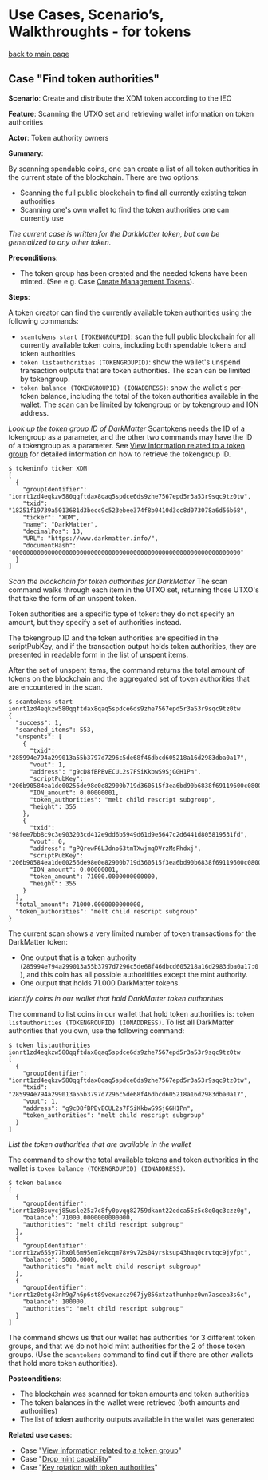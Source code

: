 # Use Cases, Scenario’s, Walkthroughts - for tokens

[back to main page](README.md)

## Case "Find token authorities"

**Scenario**: Create and distribute the XDM token according to the IEO

**Feature**: Scanning the UTXO set and retrieving wallet information on token authorities

**Actor**: Token authority owners

**Summary**:

By scanning spendable coins, one can create a list of all token authorities in the current state of the blockchain.
There are two options:
- Scanning the full public blockchain to find all currently existing token authorities
- Scanning one's own wallet to find the token authorities one can currently use

*The current case is written for the DarkMatter token, but can be generalized to any other token.*

**Preconditions**: 

- The token group has been created and the needed tokens have been minted. (See e.g. Case [Create Management Tokens](UseCases_tokens_Create-Management-Tokens.md)).

**Steps**: 

A token creator can find the currently available token authorities using the following commands:
- `scantokens start [TOKENGROUPID]`: scan the full public blockchain for all currently available token coins, including both spendable tokens and token authorities
- `token listauthorities (TOKENGROUPID)`: show the wallet's unspend transaction outputs that are token authorities. The scan can be limited by tokengroup.
- `token balance (TOKENGROUPID) (IONADDRESS)`: show the wallet's per-token balance, including the total of the token authorities available in the wallet. The scan can be limited by tokengroup or by tokengroup and ION address.

_Look up the token group ID of DarkMatter_
Scantokens needs the ID of a tokengroup as a parameter, and the other two commands may have the ID of a tokengroup as a parameter.
See [View information related to a token group](UseCases_tokens_View-token-information.md) for detailed information on how to retrieve the tokengroup ID.

```
$ tokeninfo ticker XDM
[
  {
    "groupIdentifier": "ionrt1zd4eqkzw580qqftdax8qaq5spdce6ds9zhe7567epd5r3a53r9sqc9tz0tw",
    "txid": "18251f19739a5013681d3becc9c523ebee374f8b0410d3cc8d073078a6d56b68",
    "ticker": "XDM",
    "name": "DarkMatter",
    "decimalPos": 13,
    "URL": "https://www.darkmatter.info/",
    "documentHash": "0000000000000000000000000000000000000000000000000000000000000000"
  }
]
```

_Scan the blockchain for token authorities for DarkMatter_
The scan command walks through each item in the UTXO set, returning those UTXO's that take the form of an unspent token.

Token authorities are a specific type of token: they do not specify an amount, but they specify a set of authorities instead.

The tokengroup ID and the token authorities are specified in the scriptPubKey, and if the transaction output holds token authorities, they are presented in readable form in the list of unspent items.

After the set of unspent items, the command returns the total amount of tokens on the blockchain and the aggregated set of token authorities that are encountered in the scan. 

```
$ scantokens start ionrt1zd4eqkzw580qqftdax8qaq5spdce6ds9zhe7567epd5r3a53r9sqc9tz0tw
{
  "success": 1,
  "searched_items": 553,
  "unspents": [
    {
      "txid": "285994e794a299013a55b3797d7296c5de68f46dbcd605218a16d2983dba0a17",
      "vout": 1,
      "address": "g9cD8fBPBvECUL2s7FSiKkbwS9SjGGH1Pn",
      "scriptPubKey": "206b90584ea1de00256de98e0e82900b719d360515f3ea6bd90b6838f69119600c0800000000000000fcb6757576a9144ad6371453d3daeb613a202266219fe66949f23788ac",
      "ION_amount": 0.00000001,
      "token_authorities": "melt child rescript subgroup",
      "height": 355
    },
    {
      "txid": "98fee7bb8c9c3e903203cd412e9dd6b5949d61d9e5647c2d6441d805819531fd",
      "vout": 0,
      "address": "gPQrewF6LJdno63tmTXwjmqDVrzMsPhdxj",
      "scriptPubKey": "206b90584ea1de00256de98e0e82900b719d360515f3ea6bd90b6838f69119600c08000087fe3c6dda09b6757576a914e2424e6f68bcee00715ef7257479c5a68267914388ac",
      "ION_amount": 0.00000001,
      "token_amount": 71000.0000000000000,
      "height": 355
    }
  ],
  "total_amount": 71000.0000000000000,
  "token_authorities": "melt child rescript subgroup"
}
```

The current scan shows a very limited number of token transactions for the DarkMatter token:
- One output that is a token authority
(`285994e794a299013a55b3797d7296c5de68f46dbcd605218a16d2983dba0a17:0`), and this coin has all possible authoritities except the mint authority.
- One output that holds 71.000 DarkMatter tokens.

_Identify coins in our wallet that hold DarkMatter token authorities_

The command to list coins in our wallet that hold token authorities is: 
`token listauthorities (TOKENGROUPID) (IONADDRESS)`. To list all DarkMatter authorities that you own, use the following command:

```
$ token listauthorities ionrt1zd4eqkzw580qqftdax8qaq5spdce6ds9zhe7567epd5r3a53r9sqc9tz0tw
[
  {
    "groupIdentifier": "ionrt1zd4eqkzw580qqftdax8qaq5spdce6ds9zhe7567epd5r3a53r9sqc9tz0tw",
    "txid": "285994e794a299013a55b3797d7296c5de68f46dbcd605218a16d2983dba0a17",
    "vout": 1,
    "address": "g9cD8fBPBvECUL2s7FSiKkbwS9SjGGH1Pn",
    "token_authorities": "melt child rescript subgroup"
  }
]
```

_List the token authorities that are available in the wallet_

The command to show the total available tokens and token authorities in the wallet is `token balance (TOKENGROUPID) (IONADDRESS)`.

```
$ token balance
[
  {
    "groupIdentifier": "ionrt1z08suycj85usle25z7c8fy0pvqg82759dkant22edca55z5c8q0qc3czz0g",
    "balance": 71000.0000000000000,
    "authorities": "melt child rescript subgroup"
  },
  {
    "groupIdentifier": "ionrt1zw655y77hx0l6m95em7ekcqm78v9v72s04yrsksup43haq0crvtqc9jyfpt",
    "balance": 5000.0000,
    "authorities": "mint melt child rescript subgroup"
  },
  {
    "groupIdentifier": "ionrt1z0etg43nh9g7h6p6st89vexuzcz967jy856xtzathunhpz0wn7ascea3s6c",
    "balance": 100000,
    "authorities": "melt child rescript subgroup"
  }
]
```

The command shows us that our wallet has authorities for 3 different token groups, and that we do not hold mint authorities for the 2 of those
token groups. (Use the `scantokens` command to find out if there are other wallets that hold more token authorities).

**Postconditions**:

- The blockchain was scanned for token amounts and token authorities
- The token balances in the wallet were retrieved (both amounts and authorities)
- The list of  token authority outputs available in the wallet was generated

**Related use cases**:

- Case "[View information related to a token group](UseCases_tokens_View-token-information.md)"
- Case "[Drop mint capability](UseCases_tokens_Drop-token-mint-capability.md)"
- Case "[Key rotation with token authorities](UseCases_tokens_Key-rotation-with-token-authorities.md)"